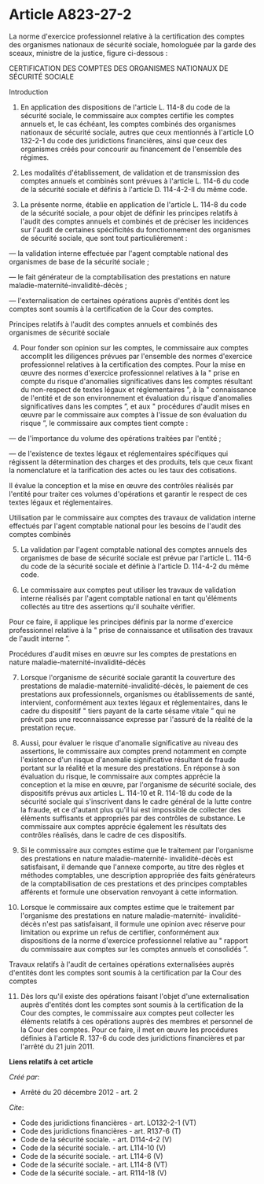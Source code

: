 # Article A823-27-2

La norme d'exercice professionnel relative à la certification des comptes des organismes nationaux de sécurité sociale,
homologuée par la garde des sceaux, ministre de la justice, figure ci-dessous : 

CERTIFICATION DES COMPTES DES ORGANISMES NATIONAUX DE SÉCURITÉ SOCIALE 

Introduction 

1. En application des dispositions de l'article L. 114-8 du code de la sécurité sociale, le commissaire aux comptes certifie
les comptes annuels et, le cas échéant, les comptes combinés des organismes nationaux de sécurité sociale, autres que ceux
mentionnés à l'article LO 132-2-1 du code des juridictions financières, ainsi que ceux des organismes créés pour concourir au
financement de l'ensemble des régimes. 

2. Les modalités d'établissement, de validation et de transmission des comptes annuels et combinés sont prévues à l'article
L. 114-6 du code de la sécurité sociale et définis à l'article D. 114-4-2-II du même code. 

3. La présente norme, établie en application de l'article L. 114-8 du code de la sécurité sociale, a pour objet de définir
les principes relatifs à l'audit des comptes annuels et combinés et de préciser les incidences sur l'audit de certaines
spécificités du fonctionnement des organismes de sécurité sociale, que sont tout particulièrement : 

― la validation interne effectuée par l'agent comptable national des organismes de base de la sécurité sociale ; 

― le fait générateur de la comptabilisation des prestations en nature maladie-maternité-invalidité-décès ; 

― l'externalisation de certaines opérations auprès d'entités dont les comptes sont soumis à la certification de la Cour des
comptes. 

Principes relatifs à l'audit des comptes annuels et combinés des organismes de sécurité sociale 

4. Pour fonder son opinion sur les comptes, le commissaire aux comptes accomplit les diligences prévues par l'ensemble des
normes d'exercice professionnel relatives à la certification des comptes. Pour la mise en œuvre des normes d'exercice
professionnel relatives à la " prise en compte du risque d'anomalies significatives dans les comptes résultant du non-respect
de textes légaux et réglementaires ”, à la " connaissance de l'entité et de son environnement et évaluation du risque
d'anomalies significatives dans les comptes ”, et aux " procédures d'audit mises en œuvre par le commissaire aux comptes à
l'issue de son évaluation du risque ”, le commissaire aux comptes tient compte : 

― de l'importance du volume des opérations traitées par l'entité ; 

― de l'existence de textes légaux et réglementaires spécifiques qui régissent la détermination des charges et des produits,
tels que ceux fixant la nomenclature et la tarification des actes ou les taux des cotisations. 

Il évalue la conception et la mise en œuvre des contrôles réalisés par l'entité pour traiter ces volumes d'opérations et
garantir le respect de ces textes légaux et réglementaires. 

Utilisation par le commissaire aux comptes des travaux de validation interne effectués par l'agent comptable national pour
les besoins de l'audit des comptes combinés 

5. La validation par l'agent comptable national des comptes annuels des organismes de base de sécurité sociale est prévue par
l'article L. 114-6 du code de la sécurité sociale et définie à l'article D. 114-4-2 du même code. 

6. Le commissaire aux comptes peut utiliser les travaux de validation interne réalisés par l'agent comptable national en tant
qu'éléments collectés au titre des assertions qu'il souhaite vérifier. 

Pour ce faire, il applique les principes définis par la norme d'exercice professionnel relative à la " prise de connaissance
et utilisation des travaux de l'audit interne ”. 

Procédures d'audit mises en œuvre sur les comptes de prestations en nature maladie-maternité-invalidité-décès 

7. Lorsque l'organisme de sécurité sociale garantit la couverture des prestations de maladie-maternité-invalidité-décès, le
paiement de ces prestations aux professionnels, organismes ou établissements de santé, intervient, conformément aux textes
légaux et réglementaires, dans le cadre du dispositif " tiers payant de la carte sésame vitale ” qui ne prévoit pas une
reconnaissance expresse par l'assuré de la réalité de la prestation reçue. 

8. Aussi, pour évaluer le risque d'anomalie significative au niveau des assertions, le commissaire aux comptes prend
notamment en compte l'existence d'un risque d'anomalie significative résultant de fraude portant sur la réalité et la mesure
des prestations. En réponse à son évaluation du risque, le commissaire aux comptes apprécie la conception et la mise en
œuvre, par l'organisme de sécurité sociale, des dispositifs prévus aux articles L. 114-10 et R. 114-18 du code de la sécurité
sociale qui s'inscrivent dans le cadre général de la lutte contre la fraude, et ce d'autant plus qu'il lui est impossible de
collecter des éléments suffisants et appropriés par des contrôles de substance. Le commissaire aux comptes apprécie également
les résultats des contrôles réalisés, dans le cadre de ces dispositifs. 

9. Si le commissaire aux comptes estime que le traitement par l'organisme des prestations en nature maladie-maternité-
invalidité-décès est satisfaisant, il demande que l'annexe comporte, au titre des règles et méthodes comptables, une
description appropriée des faits générateurs de la comptabilisation de ces prestations et des principes comptables afférents
et formule une observation renvoyant à cette information. 

10. Lorsque le commissaire aux comptes estime que le traitement par l'organisme des prestations en nature maladie-maternité-
invalidité-décès n'est pas satisfaisant, il formule une opinion avec réserve pour limitation ou exprime un refus de
certifier, conformément aux dispositions de la norme d'exercice professionnel relative au " rapport du commissaire aux
comptes sur les comptes annuels et consolidés ”. 

Travaux relatifs à l'audit de certaines opérations externalisées auprès d'entités dont les comptes sont soumis à la
certification par la Cour des comptes 

11. Dès lors qu'il existe des opérations faisant l'objet d'une externalisation auprès d'entités dont les comptes sont soumis
à la certification de la Cour des comptes, le commissaire aux comptes peut collecter les éléments relatifs à ces opérations
auprès des membres et personnel de la Cour des comptes. Pour ce faire, il met en œuvre les procédures définies à l'article R.
137-6 du code des juridictions financières et par l'arrêté du 21 juin 2011.

**Liens relatifs à cet article**

_Créé par_:

  - Arrêté du 20 décembre 2012 - art. 2

_Cite_:

  - Code des juridictions financières - art. LO132-2-1 (VT)
  - Code des juridictions financières - art. R137-6 (T)
  - Code de la sécurité sociale. - art. D114-4-2 (V)
  - Code de la sécurité sociale. - art. L114-10 (V)
  - Code de la sécurité sociale. - art. L114-6 (V)
  - Code de la sécurité sociale. - art. L114-8 (VT)
  - Code de la sécurité sociale. - art. R114-18 (V)
